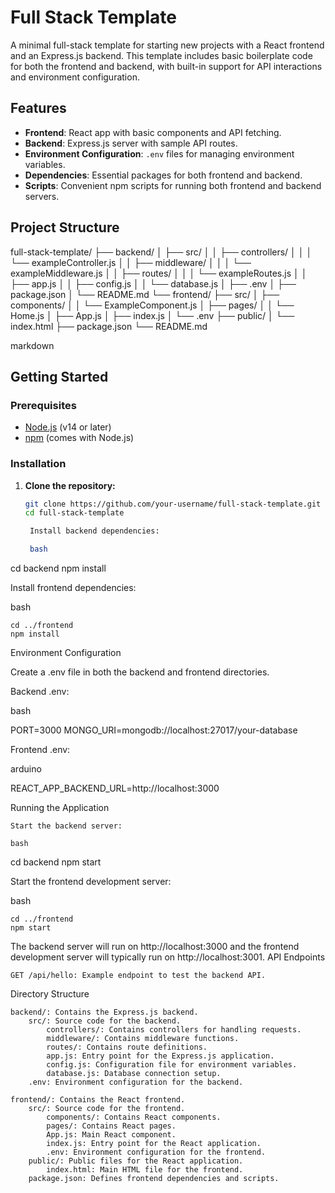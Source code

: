 

# Full Stack Template

A minimal full-stack template for starting new projects with a React frontend and an Express.js backend. This template includes basic boilerplate code for both the frontend and backend, with built-in support for API interactions and environment configuration.

## Features

- **Frontend**: React app with basic components and API fetching.
- **Backend**: Express.js server with sample API routes.
- **Environment Configuration**: `.env` files for managing environment variables.
- **Dependencies**: Essential packages for both frontend and backend.
- **Scripts**: Convenient npm scripts for running both frontend and backend servers.

## Project Structure

full-stack-template/ ├── backend/ │ ├── src/ │ │ ├── controllers/ │ │ │ └── exampleController.js │ │ ├── middleware/ │ │ │ └── exampleMiddleware.js │ │ ├── routes/ │ │ │ └── exampleRoutes.js │ │ ├── app.js │ │ ├── config.js │ │ └── database.js │ ├── .env │ ├── package.json │ └── README.md └── frontend/ ├── src/ │ ├── components/ │ │ └── ExampleComponent.js │ ├── pages/ │ │ └── Home.js │ ├── App.js │ ├── index.js │ └── .env ├── public/ │ └── index.html ├── package.json └── README.md

markdown


## Getting Started

### Prerequisites

- [Node.js](https://nodejs.org) (v14 or later)
- [npm](https://www.npmjs.com/) (comes with Node.js)

### Installation

1. **Clone the repository:**
   ```bash
   git clone https://github.com/your-username/full-stack-template.git
   cd full-stack-template

    Install backend dependencies:

    bash

cd backend
npm install

Install frontend dependencies:

bash

    cd ../frontend
    npm install

Environment Configuration

Create a .env file in both the backend and frontend directories.

Backend .env:

bash

PORT=3000
MONGO_URI=mongodb://localhost:27017/your-database

Frontend .env:

arduino

REACT_APP_BACKEND_URL=http://localhost:3000

Running the Application

    Start the backend server:

    bash

cd backend
npm start

Start the frontend development server:

bash

    cd ../frontend
    npm start

The backend server will run on http://localhost:3000 and the frontend development server will typically run on http://localhost:3001.
API Endpoints

    GET /api/hello: Example endpoint to test the backend API.

Directory Structure

    backend/: Contains the Express.js backend.
        src/: Source code for the backend.
            controllers/: Contains controllers for handling requests.
            middleware/: Contains middleware functions.
            routes/: Contains route definitions.
            app.js: Entry point for the Express.js application.
            config.js: Configuration file for environment variables.
            database.js: Database connection setup.
        .env: Environment configuration for the backend.

    frontend/: Contains the React frontend.
        src/: Source code for the frontend.
            components/: Contains React components.
            pages/: Contains React pages.
            App.js: Main React component.
            index.js: Entry point for the React application.
            .env: Environment configuration for the frontend.
        public/: Public files for the React application.
            index.html: Main HTML file for the frontend.
        package.json: Defines frontend dependencies and scripts.
